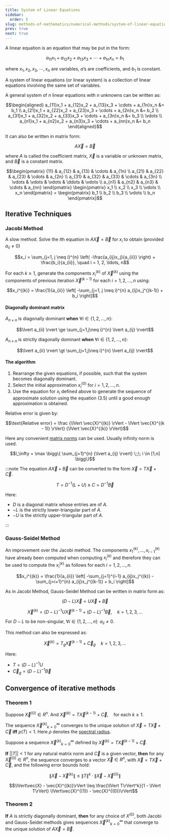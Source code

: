 ```yaml
---
title: System of Linear Equations
sidebar:
  order: 5
slug: methods-of-mathematics/numerical-methods/system-of-linear-equations
prev: true
next: true
---
```


A linear equation is an equation that may be put in the form:

```math
a_{11}x_1 + a_{12}x_2 + a_{13}x_3 + \cdots + a_{1n}x_n = b_1
```

where $x_1, x_2, x_3, \cdots, x_n$ are variables, $a$’s are coefficients, and $b_1$ is constant.

A system of linear equations (or linear system) is a collection of linear equations involving the same set of variables.

A general system of $n$ linear equations with $n$ unknowns can be written as:

```math
\begin{aligned}
a_{11}x_1 + a_{12}x_2 + a_{13}x_3 + \cdots + a_{1n}x_n &= b_1 \\
a_{21}x_1 + a_{22}x_2 + a_{23}x_3 + \cdots + a_{2n}x_n &= b_2 \\
a_{31}x_1 + a_{32}x_2 + a_{33}x_3 + \cdots + a_{3n}x_n &= b_3 \\
\vdots \\
a_{n1}x_1 + a_{n2}x_2 + a_{n3}x_3 + \cdots + a_{nn}x_n &= b_n
\end{aligned}
```

It can also be written in matrix form:

```math
A \vec{X} = \vec{B}
```
where $A$ is called the coefficient matrix, $\vec{X}$ is a variable or unknown matrix, and $\vec{B}$ is a constant matrix.

```math
\begin{pmatrix}
  {11} & a_{12} & a_{13} & \cdots & a_{1n} \\
  a_{21} & a_{22} & a_{23} & \cdots & a_{2n} \\
  a_{31} & a_{32} & a_{33} & \cdots & a_{3n} \\
  \vdots & \vdots & \vdots & \ddots & \vdots \\
  a_{n1} & a_{n2} & a_{n3} & \cdots & a_{nn}
\end{pmatrix}
\begin{pmatrix}
  x_1 \\
  x_2 \\
  x_3 \\
  \vdots \\
  x_n
\end{pmatrix}
=
\begin{pmatrix}
b_1 \\
b_2 \\
b_3 \\
\vdots \\
b_n
\end{pmatrix}
```

## Iterative Techniques

### Jacobi Method

A slow method. Solve the $i$th equation in $A\vec{X} = \vec{B}$ for $x_i$ to obtain (provided $a_{ii} \neq 0$)

```math
x_i = \sum_{j=1, j \neq i}^{n} \left( -\frac{a_{ij}x_j}{a_{ii}} \right) + \frac{b_i}{a_{ii}}, \quad i = 1, 2, \ldots, n
```

For each $k \geq 1$, generate the components $x_i^{(k)}$ of $\vec{X}^{(k)}$ using the components of previous iteration $\vec{X}^{(k-1)}$ for each $i = 1, 2, \ldots, n$ using:
```math
x_i^{(k)} = \frac{1}{a_{ii}} \left[ -\sum_{j=1, j \neq i}^{n} a_{ij}x_j^{(k-1)} + b_i \right]
```

#### Diagonally dominant matrix

$A_{n\times n}$ is diagonally dominant **when** $\forall i \in \{1, 2, \ldots, n\}$:

```math
\lvert a_{ii} \rvert \ge \sum_{j=1,j\neq i}^{n} \lvert a_{ij} \rvert
```

$A_{n\times n}$ is strictly diagonally dominant **when** $\forall i \in \{1, 2, \ldots, n\}$:
```math
\lvert a_{ii} \rvert \gt \sum_{j=1,j\neq i}^{n} \lvert a_{ij} \rvert
```

#### The algorithm

1. Rearrange the given equations, if possible, such that the system becomes diagonally
dominant.
2. Select the initial approximation $x_i^{(0)}$ for $i = 1, 2, \ldots, n$.
3. Use the equation for $x_i$ defined above to generate the sequence of approximate solution using the equation (3.5) until a good enough approximation is obtained.

Relative error is given by:
```math
\text{Relative error} = 
\frac
{\lVert \vec{X}^{(k)} \rVert - \lVert \vec{X}^{(k - 1)} \rVert}
{\lVert \vec{X}^{(k)} \rVert}
```

Here any convenient [matrix norms](https://s1.sahithyan.dev/mathematics/matrices/matrix-norms/) can be used. Usually infinity norm is used.

```math
l_\infty = 
\max
\bigg\{
    \sum_{j=1}^{n}
    {\lvert a_{ij} \rvert}
    \;;\;
    i \in [1,n]
\bigg\}
```

:::note
The equation $A \vec{X} + \vec{B}$ can be converted to the form $\vec{X} = T\vec{X} + \vec{C}$.

```math
T = D^{-1}(L + U)
\land 
C = D^{-1} \vec{B}
```

Here:
- $D$ is a diagonal matrix whose entries are of $A$.
- $-L$ is the strictly lower-triangular part of $A$.
- $-U$ is the strictly upper-triangular part of $A$.

:::

### Gauss-Seidel Method

An improvement over the Jacobi method. The components $x_1^{(k)}, \ldots, x_{i-1}^{(k)}$ have already been computed when computing $x_i^{(k)}$ and therefore they can be used to compute the $x_i^{(k)}$ as follows for each $i = 1, 2, \ldots, n$.

```math
x_i^{(k)} = \frac{1}{a_{ii}} \left[ -\sum_{j=1}^{i-1} a_{ij}x_j^{(k)} - \sum_{j=i+1}^{n} a_{ij}x_j^{(k-1)} + b_i \right]
```

As in Jacobi Method, Gauss-Seidel Method can be written in matrix form as:

```math
(D - L)\vec{X} = U\vec{X} + \vec{B}
```

```math
\vec{X}^{(k)} = (D - L)^{-1}U\vec{X}^{(k-1)} + (D - L)^{-1}\vec{B}, \quad k = 1, 2, 3, \ldots
```

For $D-L$ to be non-singular, $\forall i \in \{1,2,\dots,n\}\;\; a_{ii} \neq 0$.

This method can also be expressed as:

```math
\vec{X}^{(k)} = T_g \vec{X}^{(k-1)} + \vec{C}_g \quad k = 1,2,3,\ldots
```

Here:
- $T = (D - L)^{-1}U$
- $\vec{C}_g = (D - L)^{-1}\vec{B}$

## Convergence of iterative methods

### Theorem 1

Suppose $\vec{X}^{(0)} \in R^n$. And $\vec{X}^{(k)} = T \vec{X}^{(k-1)} + \vec{C}, \quad \text{for each } k \geq 1$.

The sequence ${\vec{X}^{(k)}}_{k=0}^\infty$ converges to the unique solution of $\vec{X} = T\vec{X} + \vec{C}$ **iff** $\rho(T) < 1$. Here $\rho$ denotes the [spectral radius](https://s1.sahithyan.dev/mathematics/matrices/eigenvalues-eigenvectors/#spectral-radius).

Suppose a sequence ${\vec{X}^{(k)}}_{k=0}^\infty$ defined by $\vec{X}^{(k)} = T \vec{X}^{(k-1)} + \vec{C}$.

**If** $||T|| < 1$ for any natural matrix norm and $\vec{C}$ is a given vector, **then** for any $\vec{X}^{(0)} \in R^n$, the sequence converges to a vector $\vec{X} \in R^n$, with $\vec{X} = T\vec{X} + \vec{C}$, and the following error bounds hold:

```math
\lVert\vec{X} - \vec{X}^{(k)}\lVert \leq \lVert T\lVert^k \;\cdot\; \lVert\vec{X} - \vec{X}^{(0)}\lVert
```

```math
\lVert\vec{X} - \vec{X}^{(k)}\rVert \leq \frac{\lVert T\rVert^k}{1 - \lVert T\rVert} \lVert\vec{X}^{(1)} - \vec{X}^{(0)}\rVert
```

### Theorem 2

**If** $A$ is strictly diagonally dominant, **then** for any choice of $X^{(0)}$, both Jacobi and Gauss-Seidel methods gives sequences ${\vec{X}^{(k)}}_{k=0}^\infty$ that converge to the unique solution of $A\vec{X} = \vec{B}$.
